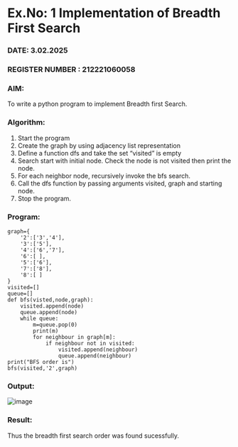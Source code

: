 # Ex.No: 1  Implementation of Breadth First Search
### DATE: 3.02.2025
### REGISTER NUMBER : 212221060058
### AIM: 
To write a python program to implement Breadth first Search. 
### Algorithm:
1. Start the program
2. Create the graph by using adjacency list representation
3. Define a function dfs and take the set “visited” is empty 
4. Search start with initial node. Check the node is not visited then print the node.
5. For each neighbor node, recursively invoke the bfs search.
6. Call the dfs function by passing arguments visited, graph and starting node.
7. Stop the program.
### Program:
```
graph={
    '2':['3','4'],
    '3':['5'],
    '4':['6','7'],
    '6':[ ],
    '5':['6'],
    '7':['8'],
    '8':[ ]
}
visited=[]
queue=[]
def bfs(visted,node,graph):
    visited.append(node)
    queue.append(node)
    while queue:
        m=queue.pop(0)
        print(m)
        for neighbour in graph[m]:
            if neighbour not in visited:
                visited.append(neighbour)
                queue.append(neighbour)
print("BFS order is")
bfs(visited,'2',graph)

```
### Output:


![image](https://github.com/Rajithxx/AI_Lab_2023-24/assets/148357145/3d77ccbe-9b4e-4245-972f-bb262bd232d1)


### Result:
Thus the breadth first search order was found sucessfully.

